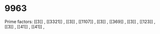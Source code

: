 # 9963

Prime factors: [[3]] , [[3321]] , [[3]] , [[1107]] , [[3]] , [[369]] , [[3]] , [[123]] , [[3]] , [[41]] , [[41]] , 